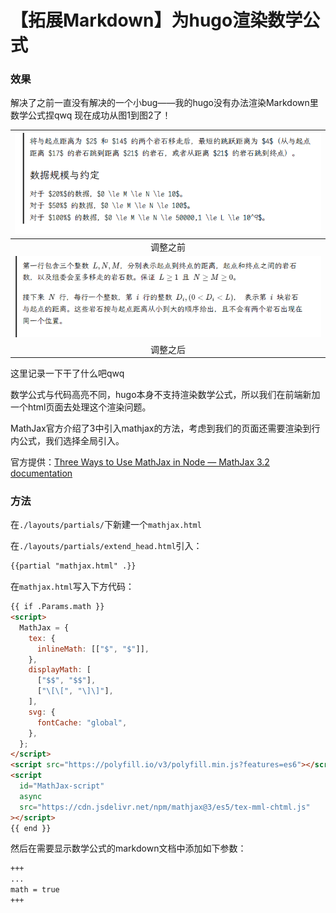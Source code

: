 # 【拓展Markdown】为hugo渲染数学公式

### 效果

解决了之前一直没有解决的一个小bug——我的hugo没有办法渲染Markdown里数学公式捏qwq
现在成功从图1到图2了！

| ![调整之前](before.png) |
| :---------------------: |
|        调整之前         |
| ![调整之后](after.png)  |
|        调整之后         |

这里记录一下干了什么吧qwq

数学公式与代码高亮不同，hugo本身不支持渲染数学公式，所以我们在前端新加一个html页面去处理这个渲染问题。

MathJax官方介绍了3中引入mathjax的方法，考虑到我们的页面还需要渲染到行内公式，我们选择全局引入。

官方提供：[Three Ways to Use MathJax in Node — MathJax 3.2 documentation](https://docs.mathjax.org/en/latest/server/overview.html)

### 方法

在`./layouts/partials/`下新建一个`mathjax.html`

在`./layouts/partials/extend_head.html`引入：

```html
{{partial "mathjax.html" .}}
```

在`mathjax.html`写入下方代码：

```html
{{ if .Params.math }}
<script>
  MathJax = {
    tex: {
      inlineMath: [["$", "$"]],
    },
    displayMath: [
      ["$$", "$$"],
      ["\[\[", "\]\]"],
    ],
    svg: {
      fontCache: "global",
    },
  };
</script>
<script src="https://polyfill.io/v3/polyfill.min.js?features=es6"></script>
<script
  id="MathJax-script"
  async
  src="https://cdn.jsdelivr.net/npm/mathjax@3/es5/tex-mml-chtml.js"
></script>
{{ end }}
```

然后在需要显示数学公式的markdown文档中添加如下参数：

```markdown
+++
...
math = true
+++
```




